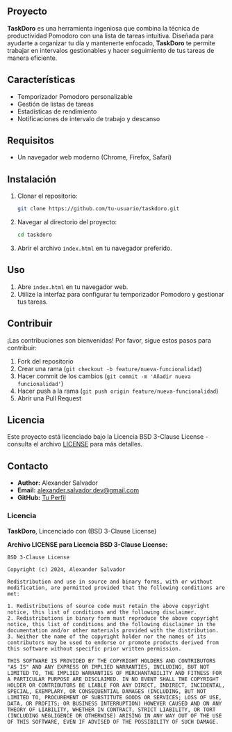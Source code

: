## Proyecto
**TaskDoro** es una herramienta ingeniosa que combina la técnica de productividad Pomodoro con una lista de tareas intuitiva. Diseñada para ayudarte a organizar tu día y mantenerte enfocado, **TaskDoro** te permite trabajar en intervalos gestionables y hacer seguimiento de tus tareas de manera eficiente.

## Características
- Temporizador Pomodoro personalizable
- Gestión de listas de tareas
- Estadísticas de rendimiento
- Notificaciones de intervalo de trabajo y descanso

## Requisitos
- Un navegador web moderno (Chrome, Firefox, Safari)

## Instalación
1. Clonar el repositorio:
    ```sh
    git clone https://github.com/tu-usuario/taskdoro.git
    ```
2. Navegar al directorio del proyecto:
    ```sh
    cd taskdoro
    ```
3. Abrir el archivo `index.html` en tu navegador preferido.

## Uso
1. Abre `index.html` en tu navegador web.
2. Utilize la interfaz para configurar tu temporizador Pomodoro y gestionar tus tareas.

## Contribuir
¡Las contribuciones son bienvenidas! Por favor, sigue estos pasos para contribuir:
1. Fork del repositorio
2. Crear una rama (`git checkout -b feature/nueva-funcionalidad`)
3. Hacer commit de los cambios (`git commit -m 'Añadir nueva funcionalidad'`)
4. Hacer push a la rama (`git push origin feature/nueva-funcionalidad`)
5. Abrir una Pull Request

## Licencia
Este proyecto está licenciado bajo la Licencia BSD 3-Clause License - consulta el archivo [LICENSE](LICENSE) para más detalles.

## Contacto
- **Author:** Alexander Salvador
- **Email:** alexander.salvador.dev@gmail.com
- **GitHub:** [Tu Perfil](https://github.com/Alexander-Salvador)

### **Licencia**
**TaskDoro**, Lincenciado con (BSD 3-Clause License) 

**Archivo LICENSE para Licencia BSD 3-Clause License:**
```plaintext
BSD 3-Clause License

Copyright (c) 2024, Alexander Salvador

Redistribution and use in source and binary forms, with or without modification, are permitted provided that the following conditions are met:

1. Redistributions of source code must retain the above copyright notice, this list of conditions and the following disclaimer.
2. Redistributions in binary form must reproduce the above copyright notice, this list of conditions and the following disclaimer in the documentation and/or other materials provided with the distribution.
3. Neither the name of the copyright holder nor the names of its contributors may be used to endorse or promote products derived from this software without specific prior written permission.

THIS SOFTWARE IS PROVIDED BY THE COPYRIGHT HOLDERS AND CONTRIBUTORS "AS IS" AND ANY EXPRESS OR IMPLIED WARRANTIES, INCLUDING, BUT NOT LIMITED TO, THE IMPLIED WARRANTIES OF MERCHANTABILITY AND FITNESS FOR A PARTICULAR PURPOSE ARE DISCLAIMED. IN NO EVENT SHALL THE COPYRIGHT HOLDER OR CONTRIBUTORS BE LIABLE FOR ANY DIRECT, INDIRECT, INCIDENTAL, SPECIAL, EXEMPLARY, OR CONSEQUENTIAL DAMAGES (INCLUDING, BUT NOT LIMITED TO, PROCUREMENT OF SUBSTITUTE GOODS OR SERVICES; LOSS OF USE, DATA, OR PROFITS; OR BUSINESS INTERRUPTION) HOWEVER CAUSED AND ON ANY THEORY OF LIABILITY, WHETHER IN CONTRACT, STRICT LIABILITY, OR TORT (INCLUDING NEGLIGENCE OR OTHERWISE) ARISING IN ANY WAY OUT OF THE USE OF THIS SOFTWARE, EVEN IF ADVISED OF THE POSSIBILITY OF SUCH DAMAGE.
```
